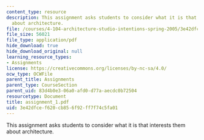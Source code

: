 ```yaml
---
content_type: resource
description: This assignment asks students to consider what it is that interests them
  about architecture.
file: /courses/4-104-architecture-studio-intentions-spring-2005/3e42dfcef620cb856f92ff7f74c5fa01_assignment_1.pdf
file_size: 56021
file_type: application/pdf
hide_download: true
hide_download_original: null
learning_resource_types:
- Assignments
license: https://creativecommons.org/licenses/by-nc-sa/4.0/
ocw_type: OCWFile
parent_title: Assignments
parent_type: CourseSection
parent_uid: 83d4b0e3-06a0-afd0-d77a-aecdc0b72504
resourcetype: Document
title: assignment_1.pdf
uid: 3e42dfce-f620-cb85-6f92-ff7f74c5fa01
---
```

This assignment asks students to consider what it is that interests them about architecture.